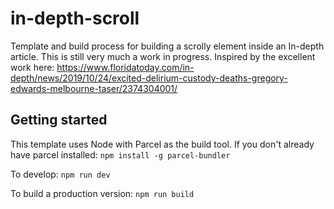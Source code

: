# in-depth-scroll

Template and build process for building a scrolly element inside an In-depth article. This is still very much a work in progress. Inspired by the excellent work here: https://www.floridatoday.com/in-depth/news/2019/10/24/excited-delirium-custody-deaths-gregory-edwards-melbourne-taser/2374304001/


## Getting started
This template uses Node with Parcel as the build tool. If you don't already have parcel installed:
`npm install -g parcel-bundler`

To develop:
`npm run dev`

To build a production version:
`npm run build`